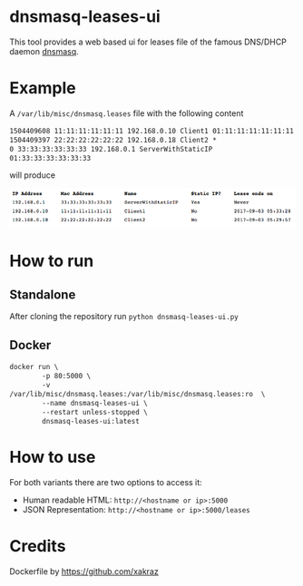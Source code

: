 # dnsmasq-leases-ui

This tool provides a web based ui for leases file of the famous DNS/DHCP daemon [dnsmasq](http://thekelleys.org.uk/dnsmasq/doc.html).

# Example

A `/var/lib/misc/dnsmasq.leases` file with the following content

```
1504409608 11:11:11:11:11:11 192.168.0.10 Client1 01:11:11:11:11:11:11
1504409397 22:22:22:22:22:22 192.168.0.18 Client2 *
0 33:33:33:33:33:33 192.168.0.1 ServerWithStaticIP 01:33:33:33:33:33:33
```

will produce


![Screenshot 1](https://raw.githubusercontent.com/fschlag/docs/master/dnsmasq-leases-ui-docs/screenshot_1.png)

# How to run

## Standalone

After cloning the repository run `python dnsmasq-leases-ui.py`

## Docker

```
docker run \
        -p 80:5000 \
        -v /var/lib/misc/dnsmasq.leases:/var/lib/misc/dnsmasq.leases:ro  \
        --name dnsmasq-leases-ui \
        --restart unless-stopped \
        dnsmasq-leases-ui:latest
```

# How to use

For both variants there are two options to access it:
* Human readable HTML: `http://<hostname or ip>:5000`
* JSON Representation: `http://<hostname or ip>:5000/leases` 

# Credits

Dockerfile by https://github.com/xakraz
